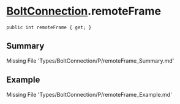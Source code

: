 # [BoltConnection](Types/BoltConnection.md).remoteFrame
`public int remoteFrame { get; }`
## Summary
Missing File 'Types/BoltConnection/P/remoteFrame_Summary.md'
## Example
Missing File 'Types/BoltConnection/P/remoteFrame_Example.md'
